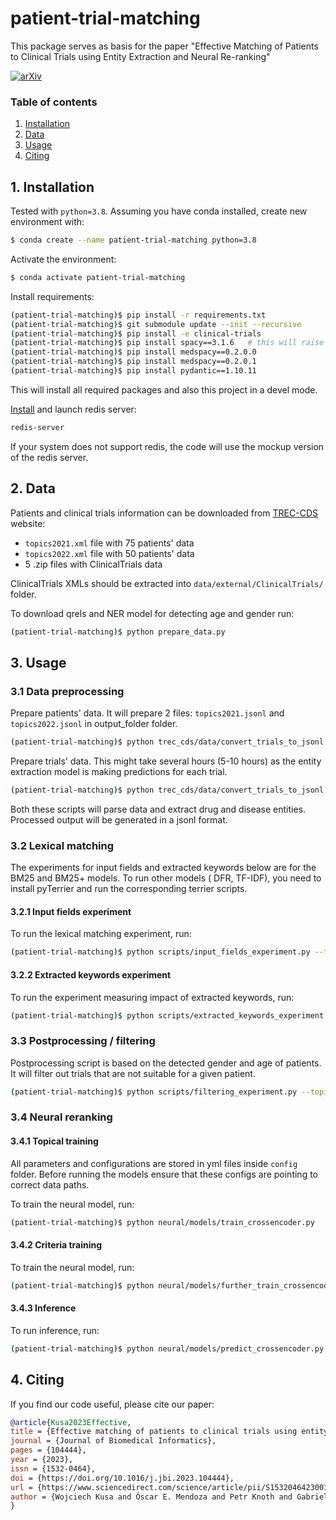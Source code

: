 patient-trial-matching
==============================

This package serves as basis for the paper "Effective Matching of Patients to Clinical Trials using Entity Extraction
and Neural Re-ranking"

[![arXiv](https://img.shields.io/badge/arXiv-2307.00381-b31b1b.svg)](https://arxiv.org/abs/2307.00381)

### Table of contents

1. [Installation](#installation)
2. [Data](#data)
3. [Usage](#usage)
4. [Citing](#citing)

## <a name='installation' />  1. Installation

Tested with `python=3.8`. Assuming you have conda installed, create new environment with:

```bash
$ conda create --name patient-trial-matching python=3.8
```

Activate the environment:

```bash
$ conda activate patient-trial-matching
```

Install requirements:

```bash
(patient-trial-matching)$ pip install -r requirements.txt
(patient-trial-matching)$ git submodule update --init --recursive
(patient-trial-matching)$ pip install -e clinical-trials 
(patient-trial-matching)$ pip install spacy==3.1.6   # this will raise a warning, but it is needed for the models to properly load
(patient-trial-matching)$ pip install medspacy==0.2.0.0
(patient-trial-matching)$ pip install medspacy==0.2.0.1 
(patient-trial-matching)$ pip install pydantic==1.10.11 
```

This will install all required packages and also this project in a devel mode.

[Install](https://redis.io/docs/getting-started/installation/) and launch redis server:

```bash
redis-server
```

If your system does not support redis, the code will use the mockup version of the redis server.

## <a name='data' /> 2. Data

Patients and clinical trials information can be downloaded from [TREC-CDS](http://trec-cds.org/2022.html) website:

* `topics2021.xml` file with 75 patients' data
* `topics2022.xml` file with 50 patients' data
* 5 .zip files with ClinicalTrials data

ClinicalTrials XMLs should be extracted into `data/external/ClinicalTrials/` folder.

To download qrels and NER model for detecting age and gender run:

```bash
(patient-trial-matching)$ python prepare_data.py
```

## <a name='usage' /> 3. Usage

### 3.1 Data preprocessing

Prepare patients' data. It will prepare 2 files: `topics2021.jsonl` and `topics2022.jsonl` in output_folder folder.

```bash
(patient-trial-matching)$ python trec_cds/data/convert_trials_to_jsonl.py --input_folder PATH_TO_PATIENT_XML_DATA --output_folder PATH_TO_OUTPUT_FOLDER
```

Prepare trials' data. This might take several hours (5-10 hours) as the entity extraction model is making predictions
for each trial.

```bash
(patient-trial-matching)$ python trec_cds/data/convert_trials_to_jsonl.py --input_data PATH_TO_UNZIPPED_XML_DATA --outfile PATH_TO_OUTPUT_FOLDER
```

Both these scripts will parse data and extract drug and disease entities. Processed output will be generated in a jsonl
format.

### 3.2 Lexical matching

The experiments for input fields and extracted keywords below are for the BM25 and BM25+ models. To run other models (
DFR, TF-IDF), you need to install pyTerrier and run the corresponding terrier scripts.

#### 3.2.1 Input fields experiment

To run the lexical matching experiment, run:

```bash
(patient-trial-matching)$ python scripts/input_fields_experiment.py --topic_file data/external/topics2021.xml --clinical_trials_folder PATH_TO_UNPROCESSED_CLINICAL_TRIALS  --binary_qrels data/external/qrels2021_binary.txt --graded_qrels data/external/qrels2021.txt --results_folder RESULTS_OUTPUT_FOLDER  --submission_folder TREC_SUBMISSION_FOLDER
```

#### 3.2.2 Extracted keywords experiment

To run the experiment measuring impact of extracted keywords, run:

```bash
(patient-trial-matching)$ python scripts/extracted_keywords_experiment.py --trials_file PATH_TO_TRIALS_JSONL_FILE --topic_file data/external/topics2021.jsonl  --binary_qrels data/external/qrels2021_binary.txt --graded_qrels data/external/qrels2021.txt --results_folder RESULTS_OUTPUT_FOLDER  --submission_folder TREC_SUBMISSION_FOLDER 
```

### 3.3 Postprocessing / filtering

Postprocessing script is based on the detected gender and age of patients. It will filter out trials that are not
suitable for a given patient.

```bash
(patient-trial-matching)$ python scripts/filtering_experiment.py --topic_file data/external/topics2021.jsonl --binary_qrels data/external/qrels2021_binary.txt --graded_qrels data/external/qrels2021.txt --runs_folder PATH_TO_FOLDER_WITH_PREVIOUS_STEP_OUTPUTS --output_folder RESULTS_OUTPUT_FOLDER 
```

### 3.4 Neural reranking

#### 3.4.1 Topical training

All parameters and configurations are stored in yml files inside `config` folder.
Before running the models ensure that these configs are pointing to correct data paths.

To train the neural model, run:

```bash
(patient-trial-matching)$ python neural/models/train_crossencoder.py
```

#### 3.4.2 Criteria training

To train the neural model, run:

```bash
(patient-trial-matching)$ python neural/models/further_train_crossencoder.py
```

#### 3.4.3 Inference

To run inference, run:

```bash
(patient-trial-matching)$ python neural/models/predict_crossencoder.py
```

## <a name='citing' /> 4. Citing

If you find our code useful, please cite our paper:

```bibtex
@article{Kusa2023Effective,
title = {Effective matching of patients to clinical trials using entity extraction and neural re-ranking},
journal = {Journal of Biomedical Informatics},
pages = {104444},
year = {2023},
issn = {1532-0464},
doi = {https://doi.org/10.1016/j.jbi.2023.104444},
url = {https://www.sciencedirect.com/science/article/pii/S153204642300165X},
author = {Wojciech Kusa and Óscar E. Mendoza and Petr Knoth and Gabriella Pasi and Allan Hanbury}
}
```

